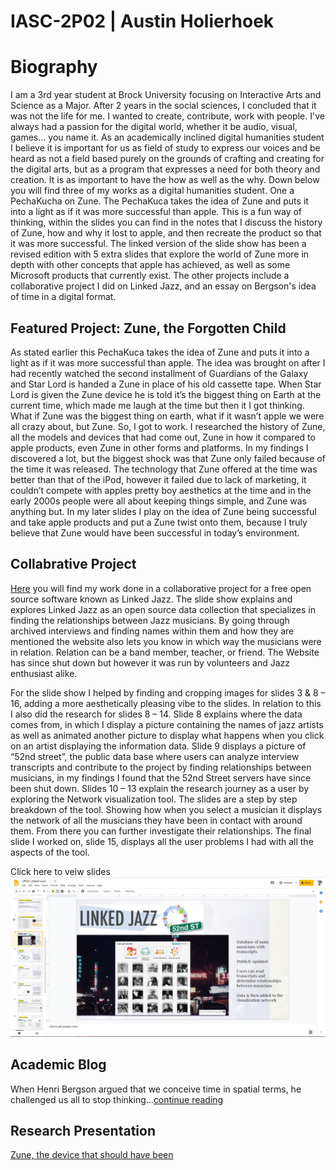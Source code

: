 # IASC-2P02 | Austin Holierhoek 

 

# Biography

I am a 3rd year student at Brock University focusing on Interactive Arts and Science as a Major. After 2 years in the social sciences, I concluded that it was not the life for me. I wanted to create, contribute, work with people. I've always had a passion for the digital world, whether it be audio, visual, games... you name it. As an academically inclined digital humanities student I believe it is important for us as field of study to express our voices and be heard as not a field based purely on the grounds of crafting and creating for the digital arts, but as a program that expresses a need for both theory and creation. It is as important to have the how as well as the why. Down below you will find three of my works as a digital humanities student. One a PechaKucha on Zune. The PechaKuca takes the idea of Zune and puts it into a light as if it was more successful than apple. This is a fun way of thinking, within the slides you can find in the notes that I discuss the history of Zune, how and why it lost to apple, and then recreate the product so that it was more successful. The linked version of the slide show has been a revised edition with 5 extra slides that explore the world of Zune more in depth with other concepts that apple has achieved, as well as some Microsoft products that currently exist. The other projects include a collaborative project I did on Linked Jazz, and an essay on Bergson's idea of time in a digital format.

## Featured Project: Zune, the Forgotten Child

As stated earlier this PechaKuca takes the idea of Zune and puts it into a light as if it was more successful than apple. The idea was brought on after I had recently watched the second installment of Guardians of the Galaxy and Star Lord is handed a Zune in place of his old cassette tape. When Star Lord is given the Zune device he is told it’s the biggest thing on Earth at the current time, which made me laugh at the time but then it I got thinking. What if Zune was the biggest thing on earth, what if it wasn’t apple we were all crazy about, but Zune. So, I got to work. I researched the history of Zune, all the models and devices that had come out, Zune in how it compared to apple products, even Zune in other forms and platforms. In my findings I discovered a lot, but the biggest shock was that Zune only failed because of the time it was released. The technology that Zune offered at the time was better than that of the iPod, however it failed due to lack of marketing, it couldn’t compete with apples pretty boy aesthetics at the time and in the early 2000s people were all about keeping things simple, and Zune was anything but. In my later slides I play on the idea of Zune being successful and take apple products and put a Zune twist onto them, because I truly believe that Zune would have been successful in today’s environment.    


## Collabrative Project

[Here](https://docs.google.com/presentation/d/1vd3dYX-A2UtBQR-U2PApYLCKavPSctZPEv3WvfFr8wU/edit?usp=sharing) you will find my work done in a collaborative project for a free open source software known as Linked Jazz. The slide show explains and explores Linked Jazz as an open source data collection that specializes in finding the relationships between Jazz musicians. By going through archived interviews and finding names within them and how they are mentioned the website also lets you know in which way the musicians were in relation. Relation can be a band member, teacher, or friend. The Website has since shut down but however it was run by volunteers and Jazz enthusiast alike.

For the slide show I helped by finding and cropping images for slides 3 & 8 – 16, adding a more aesthetically pleasing vibe to the slides. In relation to this I also did the research for slides 8 – 14. Slide 8 explains where the data comes from, in which I display a picture containing the names of jazz artists as well as animated another picture to display what happens when you click on an artist displaying the information data. Slide 9 displays a picture of “52nd street”, the public data base where users can analyze interview transcripts and contribute to the project by finding relationships between musicians, in my findings I found that the 52nd Street servers have since been shut down. Slides 10 – 13 explain the research journey as a user by exploring the Network visualization tool. The slides are a step by step breakdown of the tool. Showing how when you select a musician it displays the network of all the musicians they have been in contact with around them. From there you can further investigate their relationships. The final slide I worked on, slide 15, displays all the user problems I had with all the aspects of the tool.

Click here to veiw slides
[![](images/jazz.jpg)](https://docs.google.com/presentation/d/1vd3dYX-A2UtBQR-U2PApYLCKavPSctZPEv3WvfFr8wU/edit?usp=sharing)


## Academic Blog 

When Henri Bergson argued that we conceive time in spatial terms, he challenged us all to stop thinking...[continue reading](blog.md)

## Research Presentation

[Zune, the device that should have been](reveal/index.html)
